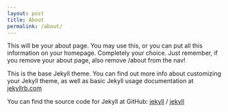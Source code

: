 ```yaml
---
layout: post
title: About
permalink: /about/
---
```


This will be your about page. You may use this, or you can put all this information on your homepage. Completely your choice. Just remember, if you remove your about page, also remove /about from the nav!

This is the base Jekyll theme. You can find out more info about customizing your Jekyll theme, as well as basic Jekyll usage documentation at [jekyllrb.com](https://jekyllrb.com/)

You can find the source code for Jekyll at GitHub:
[jekyll][jekyll-organization] /
[jekyll](https://github.com/jekyll/jekyll)

[jekyll-organization]: https://github.com/jekyll
